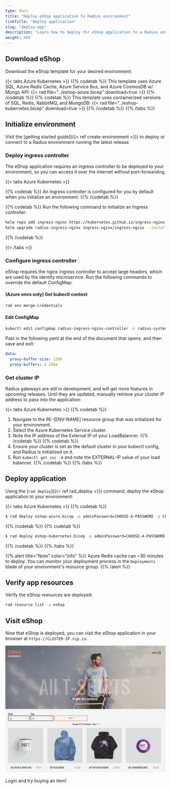 ```yaml
---
type: docs
title: "Deploy eShop application to Radius environment"
linkTitle: "Deploy application"
slug: "deploy-app"
description: "Learn how to deploy thr eShop application to a Radius environment"
weight: 400
---
```


## Download eShop

Download the eShop template for your desired environment:

{{< tabs Azure Kubernetes >}}
{{% codetab %}}
This template uses Azure SQL, Azure Redis Cache, Azure Service Bus, and Azure CosmosDB w/ Mongo API:
{{< rad file="../eshop-azure.bicep" download=true >}}
{{% /codetab %}}
{{% codetab %}}
This template uses containerized versions of SQL, Redis, RabbitMQ, and MongoDB:
{{< rad file="../eshop-kubernetes.bicep" download=true >}}
{{% /codetab %}}
{{% /tabs %}}

## Initialize environment

Visit the [getting started guide]({{< ref create-environment >}}) to deploy or connect to a Radius environment running the latest release.

### Deploy ingress controller

The eShop application requires an ingress controller to be deployed to your environment, so you can access it over the internet without port-forwarding.

{{< tabs Azure Kubernetes >}}

{{% codetab %}}
An Ingress controller is configured for you by default when you initialize an environment.
{{% /codetab %}}

{{% codetab %}}
Run the following command to initialize an Ingress controller:
```sh
helm repo add ingress-nginx https://kubernetes.github.io/ingress-nginx
helm upgrade radius-ingress-nginx ingress-nginx/ingress-nginx --install --create-namespace --namespace radius-system --version 3.29.0 --wait
```
{{% /codetab %}}

{{< /tabs >}}

### Configure ingress controller

eShop requires the nginx ingress controller to accept large headers, which are used by the identity microservice. Run the following commands to override the default ConfigMap:

#### (Azure envs only) Get kubectl context

```sh
rad env merge-credentials
```

#### Edit ConfigMap

```sh
kubectl edit configmap radius-ingress-nginx-controller -n radius-system
```

Past in the following yaml at the end of the document that opens, and then save and exit:

```yml
data:
  proxy-buffer-size: 128k
  proxy-buffers: 4 256k
```

### Get cluster IP

Radius gateways are still in development, and will get more features in upcoming releases. Until they are updated, manually retrieve your cluster IP address to pass into the application:

{{< tabs Azure Kubernetes >}}
{{% codetab %}}

1. Navigate to the RE-[ENV-NAME] resource group that was initialized for your environment.
1. Select the Azure Kubernetes Service cluster.
1. Note the IP address of the External IP of your LoadBalancer.
{{% /codetab %}}
{{% codetab %}}
1. Ensure your cluster is set as the default cluster in your kubectl config, and Radius is initialized on it.
1. Run `kubectl get svc -A` and note the EXTERNAL-IP value of your load balancer.
{{% /codetab %}}
{{% /tabs %}}

## Deploy application

Using the [`rad deploy`]({{< ref rad_deploy >}}) command, deploy the eShop application to your environment:

{{< tabs Azure Kubernetes >}}
{{% codetab %}}
```sh
$ rad deploy eshop-azure.bicep -p adminPassword=CHOOSE-A-PASSWORD -p CLUSTER_IP=ip-address-you-retrieved
```
{{% /codetab %}}
{{% codetab %}}
```sh
$ rad deploy eshop-kubernetes.bicep -p adminPassword=CHOOSE-A-PASSWORD -p CLUSTER_IP=ip-address-you-retrieved
```
{{% /codetab %}}
{{% /tabs %}}

{{% alert title="Note" color="info" %}}
Azure Redis cache can ~30 minutes to deploy. You can monitor your deployment process in the `Deployments` blade of your environment's resource group.
{{% /alert %}}

## Verify app resources

Verify the eShop resources are deployed:

```sh
rad resource list -a eshop
```

## Visit eShop

Now that eShop is deployed, you can visit the eShop application in your browser at `https://CLUSTER-IP.nip.io`:

<img src="eshop.png" alt="Screenshot of the eShop application" width=800 >

Login and try buying an item!
